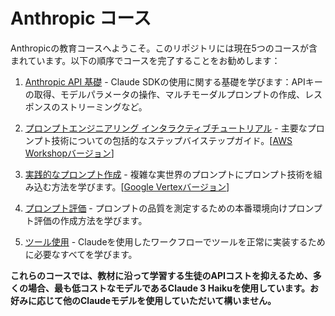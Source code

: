 # Anthropic コース

Anthropicの教育コースへようこそ。このリポジトリには現在5つのコースが含まれています。以下の順序でコースを完了することをお勧めします：

1. [Anthropic API 基礎](./anthropic_api_fundamentals/README.md) - Claude SDKの使用に関する基礎を学びます：APIキーの取得、モデルパラメータの操作、マルチモーダルプロンプトの作成、レスポンスのストリーミングなど。

2. [プロンプトエンジニアリング インタラクティブチュートリアル](./prompt_engineering_interactive_tutorial/README.md) - 主要なプロンプト技術についての包括的なステップバイステップガイド。[[AWS Workshopバージョン](https://catalog.us-east-1.prod.workshops.aws/workshops/0644c9e9-5b82-45f2-8835-3b5aa30b1848/en-US)]

3. [実践的なプロンプト作成](./real_world_prompting/README.md) - 複雑な実世界のプロンプトにプロンプト技術を組み込む方法を学びます。[[Google Vertexバージョン](https://github.com/anthropics/courses/tree/vertex/real_world_prompting)]

4. [プロンプト評価](./prompt_evaluations/README.md) - プロンプトの品質を測定するための本番環境向けプロンプト評価の作成方法を学びます。

5. [ツール使用](./tool_use/README.md) - Claudeを使用したワークフローでツールを正常に実装するために必要なすべてを学びます。

**これらのコースでは、教材に沿って学習する生徒のAPIコストを抑えるため、多くの場合、最も低コストなモデルであるClaude 3 Haikuを使用しています。お好みに応じて他のClaudeモデルを使用していただいて構いません。**
